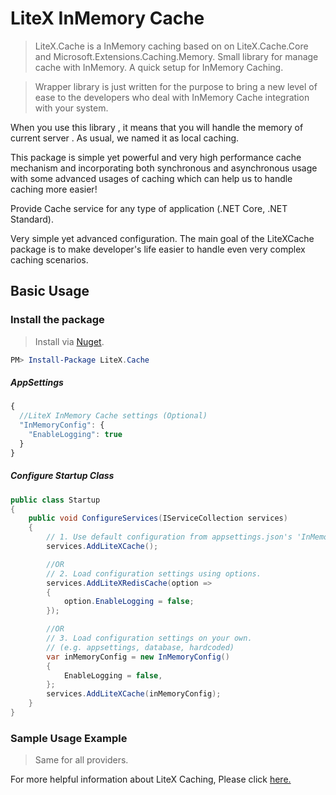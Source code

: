 # LiteX InMemory Cache
> LiteX.Cache is a InMemory caching based on on LiteX.Cache.Core and Microsoft.Extensions.Caching.Memory. Small library for manage cache with InMemory. A quick setup for InMemory Caching.

> Wrapper library is just written for the purpose to bring a new level of ease to the developers who deal with InMemory Cache integration with your system.

When you use this library , it means that you will handle the memory of current server . As usual, we named it as local caching.

This package is simple yet powerful and very high performance cache mechanism and incorporating both synchronous and asynchronous usage with some advanced usages of caching which can help us to handle caching more easier!

Provide Cache service for any type of application (.NET Core, .NET Standard).

Very simple yet advanced configuration. The main goal of the LiteXCache package is to make developer's life easier to handle even very complex caching scenarios.


## Basic Usage


### Install the package

> Install via [Nuget](https://www.nuget.org/packages/LiteX.Cache/).

```Powershell
PM> Install-Package LiteX.Cache
```

##### AppSettings
```js
{  
  //LiteX InMemory Cache settings (Optional)
  "InMemoryConfig": {
    "EnableLogging": true
  }
}
```

##### Configure Startup Class
```cs
public class Startup
{
    public void ConfigureServices(IServiceCollection services)
    {
        // 1. Use default configuration from appsettings.json's 'InMemoryConfig'
        services.AddLiteXCache();

        //OR
        // 2. Load configuration settings using options.
        services.AddLiteXRedisCache(option =>
        {
            option.EnableLogging = false;
        });

        //OR
        // 3. Load configuration settings on your own.
        // (e.g. appsettings, database, hardcoded)
        var inMemoryConfig = new InMemoryConfig()
        {
            EnableLogging = false,
        };
        services.AddLiteXCache(inMemoryConfig);
    }
}
```

### Sample Usage Example
> Same for all providers. 

For more helpful information about LiteX Caching, Please click [here.](https://github.com/a-patel/LiteXCache/blob/master/README.md#step-3--use-in-controller-or-business-layer-memo)

